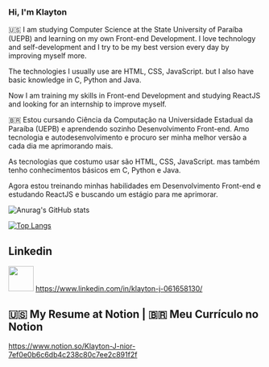 ### Hi, I'm Klayton

:us:
I am studying Computer Science at the State University of Paraíba (UEPB) and learning on my own Front-end Development. I love technology and self-development and I try to be my best version every day by improving myself more.

The technologies I usually use are HTML, CSS, JavaScript. but I also have basic knowledge in C, Python and Java.

Now I am training my skills in Front-end Development and studying ReactJS and looking for an internship to improve myself.

:brazil:
Estou cursando Ciência da Computação na Universidade Estadual da Paraíba (UEPB) e aprendendo sozinho Desenvolvimento Front-end. Amo tecnologia e autodesenvolvimento e procuro ser minha melhor versão a cada dia me aprimorando mais.

As tecnologias que costumo usar são HTML, CSS, JavaScript. mas também tenho conhecimentos básicos em C, Python e Java.

Agora estou treinando minhas habilidades em Desenvolvimento Front-end e estudando ReactJS e buscando um estágio para me aprimorar.


![Anurag's GitHub stats](https://github-readme-stats.vercel.app/api?username=KlaytonJr&show_icons=true)

[![Top Langs](https://github-readme-stats.vercel.app/api/top-langs/?username=KlaytonJr&layout=compact)](https://github.com/anuraghazra/github-readme-stats)

## Linkedin
<a href="https://www.linkedin.com/in/klayton-j-061658130/"><img src="https://image.flaticon.com/icons/png/512/174/174857.png" style="width: 50px" ></a>
https://www.linkedin.com/in/klayton-j-061658130/

## 🇺🇸 My Resume at Notion | 🇧🇷 Meu Currículo no Notion
https://www.notion.so/Klayton-J-nior-7ef0e0b6c6db4c238c80c7ee2c891f2f

<!--
**KlaytonJr/KlaytonJR** is a ✨ _special_ ✨ repository because its `README.md` (this file) appears on your GitHub profile.

Here are some ideas to get you started:

- 🔭 I’m currently working on ...
- 🌱 I’m currently learning ...
- 👯 I’m looking to collaborate on ...
- 🤔 I’m looking for help with ...
- 💬 Ask me about ...
- 📫 How to reach me: ...
- 😄 Pronouns: ...
- ⚡ Fun fact: ...
-->
